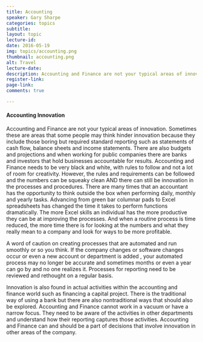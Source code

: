 ```yaml
---
title: Accounting
speaker: Gary Sharpe
categories: topics
subtitle: 
layout: topic
lecture-id: 
date: 2016-05-19
img: topics/accounting.png
thumbnail: accounting.png
alt: Travel
lecture-date:
description: Accounting and Finance are not your typical areas of innovation...
register-link:
page-link:
comments: true

---
```


<h4>Accounting Innovation</h4>
Accounting and Finance are not your typical areas of innovation.  Sometimes these are areas that some people may think hinder innovation because they include those boring but required standard reporting such as statements of cash flow, balance sheets and income statements.  There are also budgets and projections and when working for public companies there are  banks and investors that hold businesses accountable for results.  Accounting and Finance needs to be very black and white, with rules to follow and not a lot of room for creativity.  However, the rules and requirements can be followed and the numbers can be squeaky clean AND there can still be innovation in the processes and procedures.  There are many times that an accountant has the opportunity to think outside the box when performing daily, monthly and yearly tasks.  Advancing from green bar columnar pads to Excel spreadsheets has changed the time it takes to perform functions dramatically.  The more Excel skills an individual has the more productive they can be at improving the processes.   And when a routine process is time reduced, the more time there is for looking at the numbers and what they really mean to a company and look for ways to be more profitable.  
 
A word of caution on creating processes that are automated and run smoothly or so you think.  If the company changes or  software changes occur or even a new account or department is added , your automated process may  no longer be accurate and sometimes months or even a year can go by and no one realizes it.  Processes for reporting  need to be reviewed and rethought on a regular basis. 
 
Innovation is also found in actual activities within the accounting and finance world such as financing a capital project.  There is the traditional way of using a bank but there are also nontraditional ways that should also be explored. Accounting and Finance cannot work in a vacuum  or have a narrow focus.  They need to be aware of the activities in other departments and understand how their reporting captures those activities.  Accounting and Finance can and should be a part of decisions that involve innovation in other areas of the company. 